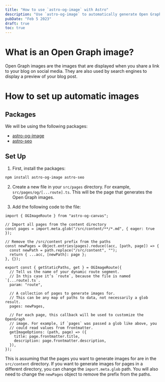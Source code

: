 ```yaml
---
title: "How to use `astro-og-image` with Astro"
description: "Use `astro-og-image` to automatically generate Open Graph images for your blog posts."
pubDate: "Feb 5 2023"
draft: true
toc: true
---
```


# What is an Open Graph image?

Open Graph images are the images that are displayed when you share a link to your blog on social media. They are also used by search engines to display a preview of your blog post.

# How to set up automatic images

## Packages

We will be using the following packages:

- [astro-og-image](https://www.npmjs.com/package/astro-og-image)
- [astro-seo](https://www.npmjs.com/package/astro-seo)

## Set Up

1. First, install the packages:

```bash
npm install astro-og-image astro-seo
```

2. Create a new file in your `src/pages` directory. For example, `src/pages/og/[...route].ts`. This will be the page that generates the Open Graph images.

3. Add the following code to the file:

```tsx
import { OGImageRoute } from "astro-og-canvas";

// Import all pages from the content directory
const pages = import.meta.glob("/src/content/**/*.md", { eager: true });

// Remove the /src/content prefix from the paths
const newPages = Object.entries(pages).reduce((acc, [path, page]) => {
  const newPath = path.replace("/src/content", "");
  return { ...acc, [newPath]: page };
}, {});

export const { getStaticPaths, get } = OGImageRoute({
  // Tell us the name of your dynamic route segment.
  // In this case it’s `route`, because the file is named `[...route].ts`.
  param: "route",

  // A collection of pages to generate images for.
  // This can be any map of paths to data, not necessarily a glob result.
  pages: newPages,

  // For each page, this callback will be used to customize the OpenGraph
  // image. For example, if `pages` was passed a glob like above, you
  // could read values from frontmatter.
  getImageOptions: (path, page) => ({
    title: page.frontmatter.title,
    description: page.frontmatter.description,
  }),
});
```

This is assuming that the pages you want to generate images for are in the `src/content` directory. If you want to generate images for pages in a different directory, you can change the `import.meta.glob` path. You will also need to change the `newPages` object to remove the prefix from the paths.

